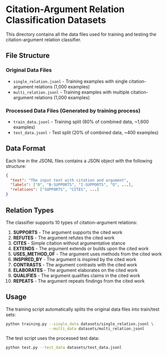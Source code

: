 # Citation-Argument Relation Classification Datasets

This directory contains all the data files used for training and testing the citation-argument relation classifier.

## File Structure

### Original Data Files
- `single_relation.jsonl` - Training examples with single citation-argument relations (1,000 examples)
- `multi_relation.jsonl` - Training examples with multiple citation-argument relations (1,000 examples)

### Processed Data Files (Generated by training process)
- `train_data.jsonl` - Training split (80% of combined data, ~1,600 examples)
- `test_data.jsonl` - Test split (20% of combined data, ~400 examples)

## Data Format

Each line in the JSONL files contains a JSON object with the following structure:

```json
{
  "text": "The input text with citation and argument",
  "labels": ["O", "B-SUPPORTS", "I-SUPPORTS", "O", ...],
  "relations": ["SUPPORTS", "CITES", ...]
}
```

## Relation Types

The classifier supports 10 types of citation-argument relations:

1. **SUPPORTS** - The argument supports the cited work
2. **REFUTES** - The argument refutes the cited work  
3. **CITES** - Simple citation without argumentative stance
4. **EXTENDS** - The argument extends or builds upon the cited work
5. **USES_METHOD_OF** - The argument uses methods from the cited work
6. **INSPIRED_BY** - The argument is inspired by the cited work
7. **CONTRASTS** - The argument contrasts with the cited work
8. **ELABORATES** - The argument elaborates on the cited work
9. **QUALIFIES** - The argument qualifies claims in the cited work
10. **REPEATS** - The argument repeats findings from the cited work

## Usage

The training script automatically splits the original data files into train/test sets:

```bash
python training.py --single_data datasets/single_relation.jsonl \
                   --multi_data datasets/multi_relation.jsonl
```

The test script uses the processed test data:

```bash
python test.py --test_data datasets/test_data.jsonl
``` 